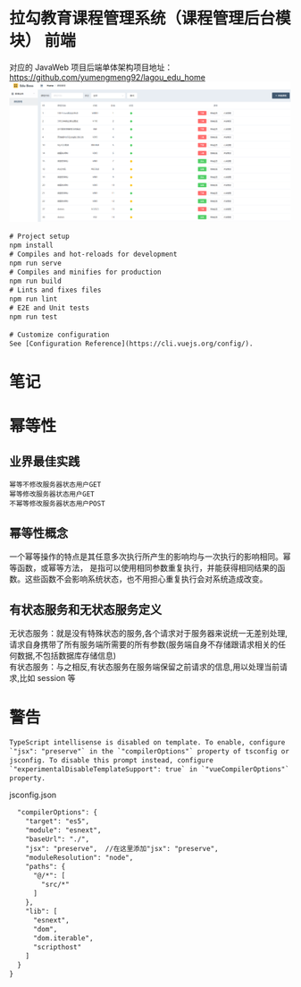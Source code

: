 # 拉勾教育课程管理系统（课程管理后台模块） 前端

对应的 JavaWeb 项目后端单体架构项目地址：https://github.com/yumengmeng92/lagou_edu_home
![alt 拉勾教育课程管理系统](images/拉勾教育课程管理系统.PNG "拉勾教育课程管理系统")

```shell
# Project setup
npm install
# Compiles and hot-reloads for development
npm run serve
# Compiles and minifies for production
npm run build
# Lints and fixes files
npm run lint
# E2E and Unit tests
npm run test

# Customize configuration
See [Configuration Reference](https://cli.vuejs.org/config/).
```

# 笔记

# 幂等性

## 业界最佳实践

    幂等不修改服务器状态用户GET
    幂等修改服务器状态用户GET
    不幂等修改服务器状态用户POST

## 幂等性概念

一个幂等操作的特点是其任意多次执行所产生的影响均与一次执行的影响相同。幂等函数，或幂等方法，
是指可以使用相同参数重复执行，并能获得相同结果的函数。这些函数不会影响系统状态，也不用担心重复执行会对系统造成改变。

## 有状态服务和无状态服务定义

无状态服务：就是没有特殊状态的服务,各个请求对于服务器来说统一无差别处理,请求自身携带了所有服务端所需要的所有参数(服务端自身不存储跟请求相关的任何数据,不包括数据库存储信息)  
有状态服务：与之相反,有状态服务在服务端保留之前请求的信息,用以处理当前请求,比如 session 等

# 警告

```
TypeScript intellisense is disabled on template. To enable, configure `"jsx": "preserve"` in the `"compilerOptions"` property of tsconfig or jsconfig. To disable this prompt instead, configure `"experimentalDisableTemplateSupport": true` in `"vueCompilerOptions"` property.

```

jsconfig.json

```
  "compilerOptions": {
    "target": "es5",
    "module": "esnext",
    "baseUrl": "./",
    "jsx": "preserve",	//在这里添加"jsx": "preserve",
    "moduleResolution": "node",
    "paths": {
      "@/*": [
        "src/*"
      ]
    },
    "lib": [
      "esnext",
      "dom",
      "dom.iterable",
      "scripthost"
    ]
  }
}

```
